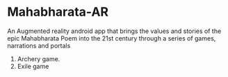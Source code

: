 # Mahabharata-AR
An Augmented reality android app that brings the values and stories of the epic Mahabharata Poem into the 21st century through a series of games, narrations and portals 
1. Archery game.
2. Exile game
